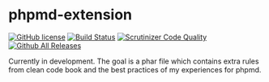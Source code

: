 # phpmd-extension

[![GitHub license](https://img.shields.io/badge/license-MIT-brightgreen.svg)](https://raw.githubusercontent.com/mi-schi/phpmd-extension/master/LICENSE)
[![Build Status](https://scrutinizer-ci.com/g/mi-schi/phpmd-extension/badges/build.png?b=master)](https://scrutinizer-ci.com/g/mi-schi/phpmd-extension/build-status/master)
[![Scrutinizer Code Quality](https://scrutinizer-ci.com/g/mi-schi/phpmd-extension/badges/quality-score.png?b=master)](https://scrutinizer-ci.com/g/mi-schi/phpmd-extension/?branch=master)
[![Github All Releases](https://img.shields.io/github/downloads/mi-schi/phpmd-extension/total.svg?maxAge=2592000)](https://github.com/mi-schi/phpmd-extension)

Currently in development. The goal is a phar file which contains extra rules from clean code book and the best practices of my experiences for phpmd.
